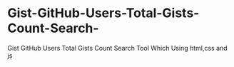 # Gist-GitHub-Users-Total-Gists-Count-Search-
Gist GitHub Users Total Gists Count Search Tool Which Using html,css and js 
